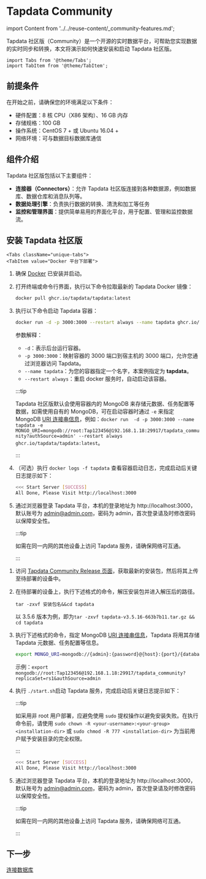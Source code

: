 # Tapdata Community

import Content from '../../reuse-content/_community-features.md';

<Content />

Tapdata 社区版（Community）是一个开源的实时数据平台，可帮助您实现数据的实时同步和转换，本文将演示如何快速安装和启动 Tapdata 社区版。

```mdx-code-block
import Tabs from '@theme/Tabs';
import TabItem from '@theme/TabItem';
```

## 前提条件

在开始之前，请确保您的环境满足以下条件：

- 硬件配置：8 核 CPU（X86 架构）、16 GB 内存
- 存储规格：100 GB
- 操作系统：CentOS 7 + 或 Ubuntu 16.04 +
- 网络环境：可与数据目标数据库通信

## 组件介绍

Tapdata 社区版包括以下主要组件：

- **连接器（Connectors）**：允许 Tapdata 社区版连接到各种数据源，例如数据库、数据仓库和消息队列等。
- **数据处理引擎**：负责执行数据的转换、清洗和加工等任务
- **监控和管理界面**：提供简单易用的界面化平台，用于配置、管理和监控数据流。

## 安装 Tapdata 社区版



```mdx-code-block
<Tabs className="unique-tabs">
<TabItem value="Docker 平台下部署">
```
1. 确保 [Docker](https://docs.docker.com/get-docker/) 已安装并启动。

2. 打开终端或命令行界面，执行以下命令拉取最新的 Tapdata Docker 镜像：

   ```bash
   docker pull ghcr.io/tapdata/tapdata:latest
   ```

3. 执行以下命令启动 Tapdata 容器：

   ```bash
   docker run -d -p 3000:3000 --restart always --name tapdata ghcr.io/tapdata/tapdata:latest
   ```

   参数解释：

   - `-d`：表示后台运行容器。
   - `-p 3000:3000`：映射容器的 3000 端口到宿主机的 3000 端口，允许您通过浏览器访问 Tapdata。
   - `--name tapdata`：为您的容器指定一个名字，本案例指定为 **tapdata**。
   - `--restart always`：重启 docker 服务时，自动启动该容器。

   :::tip

   Tapdata 社区版默认会使用容器内的 MongoDB 来存储元数据、任务配置等数据，如需使用自有的 MongoDB，可在启动容器时通过 `-e` 来指定 MongoDB [URI 连接串信息](https://www.mongodb.com/docs/v5.0/reference/connection-string/#standard-connection-string-format)，例如：`docker run  -d -p 3000:3000 --name tapdata -e MONGO_URI=mongodb://root:Tap123456@192.168.1.18:29917/tapdata_community?authSource=admin' --restart always ghcr.io/tapdata/tapdata:latest`。

   :::

4. （可选）执行 `docker logs -f tapdata` 查看容器启动日志，完成启动后关键日志提示如下：

   ```bash
   <<< Start Server [SUCCESS]
   All Done, Please Visit http://localhost:3000
   ```

5. 通过浏览器登录 Tapdata 平台，本机的登录地址为 http://localhost:3000，默认账号为 admin@admin.com，密码为 admin，首次登录请及时修改密码以保障安全性。

   :::tip

   如需在同一内网的其他设备上访问 Tapdata 服务，请确保网络可互通。

   :::

</TabItem>

<TabItem value="Linux 平台下部署">

1. 访问 [Tapdata Community Release 页面](https://github.com/tapdata/tapdata/releases)，获取最新的安装包，然后将其上传至待部署的设备中。

2. 在待部署的设备上，执行下述格式的命令，解压安装包并进入解压后的路径。

   ```shell
   tar -zxvf 安装包名&&cd tapdata
   ```

   以 3.5.6 版本为例，即为`tar -zxvf tapdata-v3.5.16-663b7b11.tar.gz && cd tapdata`

3. 执行下述格式的命令，指定 MongoDB [URI 连接串信息](https://www.mongodb.com/docs/v5.0/reference/connection-string/#standard-connection-string-format)，Tapdata 将用其存储 Tapdata 元数据、任务配置等信息。

   ```bash
   export MONGO_URI=mongodb://{admin}:{password}@{host}:{port}/{database_name}?replicaSet={replica_name}&authSource=admin
   ```

   示例：`export mongodb://root:Tap123456@192.168.1.18:29917/tapdata_community?replicaSet=rs1&authSource=admin`

4. 执行 `./start.sh`启动 Tapdata 服务，完成启动后关键日志提示如下：

   :::tip

   如采用非 root 用户部署，应避免使用 `sudo` 提权操作以避免安装失败。在执行命令前，请使用 `sudo chown -R <your-username>:<your-group> <installation-dir>` 或 `sudo chmod -R 777 <installation-dir>` 为当前用户赋予安装目录的完全权限。

   :::

   ```bash
   <<< Start Server [SUCCESS]
   All Done, Please Visit http://localhost:3000
   ```

5. 通过浏览器登录 Tapdata 平台，本机的登录地址为 http://localhost:3000，默认账号为 admin@admin.com，密码为 admin，首次登录请及时修改密码以保障安全性。

   :::tip

   如需在同一内网的其他设备上访问 Tapdata 服务，请确保网络可互通。

   :::


</TabItem>
</Tabs>



## 下一步

[连接数据库](../connect-database.md)
